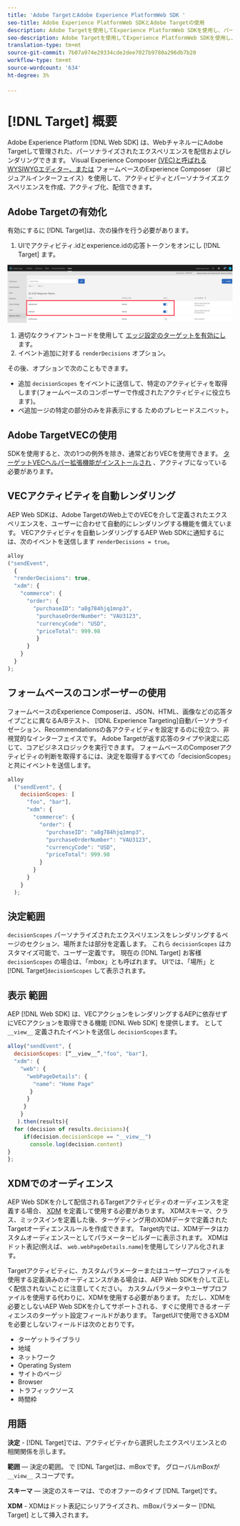 ```yaml
---
title: 'Adobe TargetとAdobe Experience PlatformWeb SDK '
seo-title: Adobe Experience PlatformWeb SDKとAdobe Targetの使用
description: Adobe Targetを使用してExperience PlatformWeb SDKを使用し、パーソナライズされたコンテンツをレンダリングする方法を学びます
seo-description: Adobe Targetを使用してExperience PlatformWeb SDKを使用し、パーソナライズされたコンテンツをレンダリングする方法を学びます
translation-type: tm+mt
source-git-commit: 7b07a974e29334cde2dee7027b9780a296db7b20
workflow-type: tm+mt
source-wordcount: '634'
ht-degree: 3%

---
```



# [!DNL Target] 概要

Adobe Experience Platform [!DNL Web SDK] は、WebチャネルーにAdobe Targetして管理された、パーソナライズされたエクスペリエンスを配信およびレンダリングできます。 Visual Experience Composer [(VEC)と呼ばれるWYSIWYGエディター、または](https://docs.adobe.com/content/help/en/target/using/experiences/vec/visual-experience-composer.html) フォームベースのExperience Composer [](https://docs.adobe.com/content/help/en/target/using/experiences/form-experience-composer.html)（非ビジュアルインターフェイス）を使用して、アクティビティとパーソナライズエクスペリエンスを作成、アクティブ化、配信できます。

## Adobe Targetの有効化

有効にするに [!DNL Target]は、次の操作を行う必要があります。

1. UIでアクティビティ.idとexperience.idの応答トークンをオンにし [!DNL Target] ます。

![ターゲット_応答_トークン](../../solution-specific/target/assets/target_response_token.png)

1. 適切なクライアントコードを使用して [エッジ設定のターゲットを有効にし](../../fundamentals/edge-configuration.md) ます。
1. イベント追加に対する `renderDecisions` オプション。

その後、オプションで次のこともできます。

* 追加 `decisionScopes` をイベントに送信して、特定のアクティビティを取得します(フォームベースのコンポーザーで作成されたアクティビティに役立ちます)。
* ペ追加ージの特定の部分のみを非表示にする [](../../solution-specific/target/flicker-management.md) ためのプレヒードスニペット。

## Adobe TargetVECの使用

SDKを使用すると、次の1つの例外を除き、通常どおりVECを使用できます。 [ターゲットVECヘルパー拡張機能がインストールされ](https://docs.adobe.com/content/help/en/target/using/experiences/vec/troubleshoot-composer/vec-helper-browser-extension.html) 、アクティブになっている必要があります。

## VECアクティビティを自動レンダリング

AEP Web SDKは、Adobe TargetのWeb上でのVECを介して定義されたエクスペリエンスを、ユーザーに合わせて自動的にレンダリングする機能を備えています。 VECアクティビティを自動レンダリングするAEP Web SDKに通知するには、次のイベントを送信します `renderDecisions = true`。

```javascript
alloy
("sendEvent", 
  { 
  "renderDecisions": true, 
  "xdm": {
    "commerce": { 
      "order": {
        "purchaseID": "a8g784hjq1mnp3", 
         "purchaseOrderNumber": "VAU3123", 
         "currencyCode": "USD", 
         "priceTotal": 999.98 
         } 
      } 
    }
  }
);
```

## フォームベースのコンポーザーの使用

フォームベースのExperience Composerは、JSON、HTML、画像などの応答タイプごとに異なるA/Bテスト、 [!DNL Experience Targeting]自動パーソナライゼーション、Recommendationsの各アクティビティを設定するのに役立つ、非視覚的なインターフェイスです。 Adobe Targetが返す応答のタイプや決定に応じて、コアビジネスロジックを実行できます。 フォームベースのComposerアクティビティの判断を取得するには、決定を取得するすべての「decisionScopes」と共にイベントを送信します。

```javascript
alloy
  ("sendEvent", { 
    decisionScopes: [
      "foo", "bar"], 
      "xdm": {
        "commerce": { 
          "order": { 
            "purchaseID": "a8g784hjq1mnp3", 
            "purchaseOrderNumber": "VAU3123", 
            "currencyCode": "USD", 
            "priceTotal": 999.98 
          } 
        } 
      } 
    }
  );
```

## 決定範囲

`decisionScopes` パーソナライズされたエクスペリエンスをレンダリングするページのセクション、場所または部分を定義します。 これら `decisionScopes` はカスタマイズ可能で、ユーザー定義です。 現在の [!DNL Target] お客様 `decisionScopes` の場合は、「mbox」とも呼ばれます。 UIでは、「場所」と [!DNL Target]`decisionScopes` して表示されます。

## __表示__ 範囲

AEP [!DNL Web SDK] は、VECアクションをレンダリングするAEPに依存せずにVECアクションを取得できる機能 [!DNL Web SDK] を提供します。 として `__view__` 定義されたイベントを送信し `decisionScopes`ます。

```javascript
alloy("sendEvent", {
  decisionScopes: [“__view__”,"foo", "bar"], 
  "xdm": { 
    "web": { 
      "webPageDetails": { 
        "name": "Home Page"
       }
      } 
     }
    }
   ).then(results){
  for (decision of results.decisions){
     if(decision.decisionScope == "__view__")
       console.log(decision.content)
}
};
```

## XDMでのオーディエンス

AEP Web SDKを介して配信されるTargetアクティビティのオーディエンスを定義する場合、 [XDM](https://docs.adobe.com/content/help/ja-JP/experience-platform/xdm/home.html) を定義して使用する必要があります。 XDMスキーマ、クラス、ミックスインを定義した後、ターゲティング用のXDMデータで定義されたTargetオーディエンスルールを作成できます。 Target内では、XDMデータはカスタムオーディエンスーとしてパラメータービルダーに表示されます。 XDMはドット表記(例えば、 `web.webPageDetails.name`)を使用してシリアル化されます。

Targetアクティビティに、カスタムパラメーターまたはユーザープロファイルを使用する定義済みのオーディエンスがある場合は、AEP Web SDKを介して正しく配信されないことに注意してください。 カスタムパラメータやユーザプロファイルを使用する代わりに、XDMを使用する必要があります。 ただし、XDMを必要としないAEP Web SDKを介してサポートされる、すぐに使用できるオーディエンスのターゲット設定フィールドがあります。 TargetUIで使用できるXDMを必要としないフィールドは次のとおりです。

* ターゲットライブラリ
* 地域
* ネットワーク
* Operating System
* サイトのページ
* Browser
* トラフィックソース
* 時間枠

## 用語

__決定__ - [!DNL Target]では、アクティビティから選択したエクスペリエンスとの相関関係を示します。

__範囲__ — 決定の範囲。 で [!DNL Target]は、mBoxです。 グローバルmBoxが `__view__` スコープです。

__スキーマ__ — 決定のスキーマは、でのオファーのタイプ [!DNL Target]です。

__XDM__ - XDMはドット表記にシリアライズされ、mBoxパラメーター [!DNL Target] として挿入されます。
